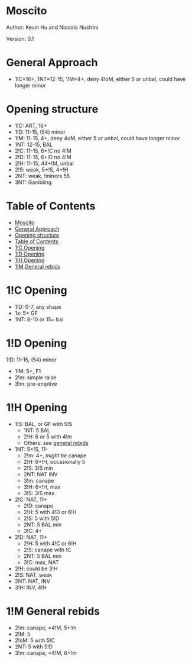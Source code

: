 # Moscito

Author: Kevin Hu and Niccolo Nustrini

Version: 0.1

# General Approach

 - 1!C=16+, 1NT=12-15, 1!M=4+, deny 4!oM, either 5 or unbal, could have longer minor
  
# Opening structure

 - 1!C: ART, 16+
 - 1!D: 11-15, (54) minor
 - 1!M: 11-15, 4+, deny 4oM, either 5 or unbal, could have longer minor
 - 1NT: 12-15, BAL
 - 2!C: 11-15, 6+!C no 4!M
 - 2!D: 11-15, 6+!D no 4!M 
 - 2!H: 11-15, 44+!M, unbal
 - 2!S: weak, 5+!S, 4+!H
 - 2NT: weak, !minors 55
 - 3NT: Gambling.

# Table of Contents
- [Moscito](#moscito)
- [General Approach](#general-approach)
- [Opening structure](#opening-structure)
- [Table of Contents](#table-of-contents)
- [1!C Opening](#1c-opening)
- [1!D Opening](#1d-opening)
- [1!H Opening](#1h-opening)
- [1!M General rebids](#1m-general-rebids)

# 1!C Opening
 - 1!D: 0-7, any shape
 - 1x: 5+ GF
 - 1NT: 8-10 or 15+ bal

# 1!D Opening

1!D: 11-15, (54) minor
 - 1!M: 5+, F1
 - 2!m: simple raise
 - 3!m: pre-emptive

# 1!H Opening

 - 1!S: BAL, or GF with 5!S
   - 1NT: 5 BAL
   - 2!H: 6 or 5 with 4!m
   - Others: see [general rebids](#1m-general-rebids)
 - 1NT: 5+!S, 11-
   - 2!m: 4+, *might be* canape
   - 2!H: 6+!H, occasionally 5
   - 2!S: 3!S min
   - 2NT: NAT INV
   - 3!m: canape
   - 3!H: 6+!H, max
   - 3!S: 3!S max
 - 2!C: NAT, 11+
   - 2!D: canape
   - 2!H: 5 with 4!D or 6!H
   - 2!S: 5 with 5!D
   - 2NT: 5 BAL min
   - 3!C: 4+
 - 2!D: NAT, 11+
   - 2!H: 5 with 4!C or 6!H
   - 2!S: canape with !C
   - 2NT: 5 BAL min
   - 3!C: max, NAT
 - 2!H: could be 3!H
 - 2!S: NAT, weak
 - 2NT: NAT, INV
 - 3!H: INV, 4!H

# 1!M General rebids

 - 2!m: canape, =4!M, 5+!m
 - 2!M: 5
 - 2!oM: 5 with 5!C
 - 2NT: 5 with 5!D
 - 3!m: canape, =4!M, 6+!m